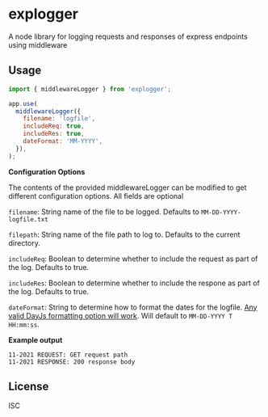 # explogger

A node library for logging requests and responses of express endpoints using middleware

## Usage

```javascript
import { middlewareLogger } from 'explogger';

app.use(
  middlewareLogger({
    filename: 'logfile',
    includeReq: true,
    includeRes: true,
    dateFormat: 'MM-YYYY',
  }),
);
```

**Configuration Options**

The contents of the provided middlewareLogger can be modified to get different configuration options. All fields are optional

`filename`: String name of the file to be logged. Defaults to `MM-DD-YYYY-logfile.txt`

`filepath`: String name of the file path to log to. Defaults to the current directory.

`includeReq`: Boolean to determine whether to include the request as part of the log. Defaults to true.

`includeRes`: Boolean to determine whether to include the respone as part of the log. Defaults to true.

`dateFormat`: String to determine how to format the dates for the logfile. [Any valid DayJs formatting option will work](https://day.js.org/docs/en/display/format). Will default to `MM-DD-YYYY T HH:mm:ss`.

**Example output**

```
11-2021 REQUEST: GET request path
11-2021 RESPONSE: 200 response body
```

## License

ISC
